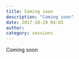 ```yaml
---
title: Coming soon
description: "Coming soon"
date: 2017-10-29 04:03
author:
category: sessions
---
```

Coming soon